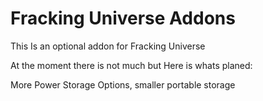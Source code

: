 # Fracking Universe Addons
This Is an optional addon for Fracking Universe

At the moment there is not much but Here is whats planed:

More Power Storage Options, smaller portable storage
